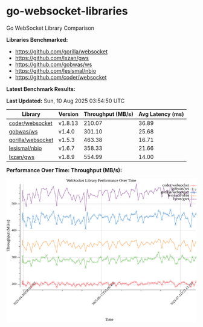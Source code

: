 # go-websocket-libraries

Go WebSocket Library Comparison

**Libraries Benchmarked:**

- https://github.com/gorilla/websocket
- https://github.com/lxzan/gws
- https://github.com/gobwas/ws
- https://github.com/lesismal/nbio
- https://github.com/coder/websocket

**Latest Benchmark Results:**

<!-- BENCHMARK_TABLE_START -->
**Last Updated:** Sun, 10 Aug 2025 03:54:50 UTC

| Library                                         | Version         | Throughput (MB/s) | Avg Latency (ms) |
| ----------------------------------------------- | --------------- | ----------------- | ---------------- |
| [coder/websocket](https://github.com/coder/websocket) | v1.8.13 | 210.07 | 36.89 |
| [gobwas/ws](https://github.com/gobwas/ws) | v1.4.0 | 301.10 | 25.68 |
| [gorilla/websocket](https://github.com/gorilla/websocket) | v1.5.3 | 463.38 | 16.71 |
| [lesismal/nbio](https://github.com/lesismal/nbio) | v1.6.7 | 358.33 | 21.66 |
| [lxzan/gws](https://github.com/lxzan/gws) | v1.8.9 | 554.99 | 14.00 |
<!-- BENCHMARK_TABLE_END -->

**Performance Over Time: Throughput (MB/s):**

![Benchmark Performance Graph](benchmark_performance.png)
